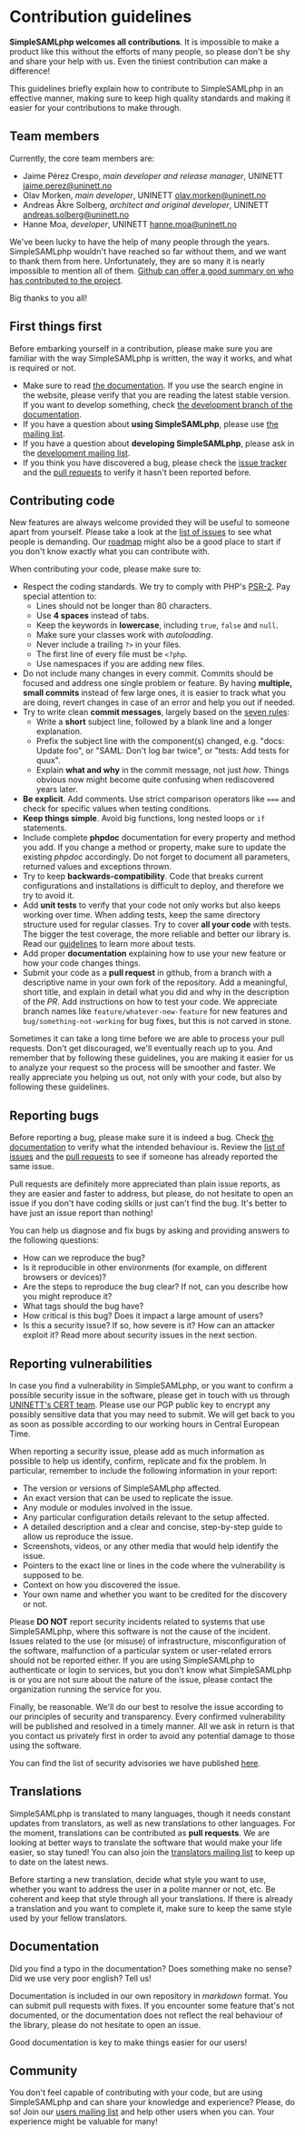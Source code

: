 # Contribution guidelines
**SimpleSAMLphp welcomes all contributions**. It is impossible to make a product like this without the efforts of many people, so please don't be shy and share your help with us. Even the tiniest contribution can make a difference!

This guidelines briefly explain how to contribute to SimpleSAMLphp in an effective manner, making sure to keep high quality standards and making it easier for your contributions to make through.

## Team members
Currently, the core team members are:

* Jaime Pérez Crespo, *main developer and release manager*, UNINETT <jaime.perez@uninett.no>
* Olav Morken, *main developer*, UNINETT <olav.morken@uninett.no>
* Andreas Åkre Solberg, *architect and original developer*, UNINETT <andreas.solberg@uninett.no>
* Hanne Moa, *developer*, UNINETT <hanne.moa@uninett.no>

We've been lucky to have the help of many people through the years. SimpleSAMLphp wouldn't have reached so far without them, and we want to thank them from here. Unfortunately, they are so many it is nearly impossible to mention all of them. [Github can offer a good summary on who has contributed to the project](https://github.com/simplesamlphp/simplesamlphp/graphs/contributors?from=2007-09-09&to=2015-09-06&type=c).

Big thanks to you all!

## First things first
Before embarking yourself in a contribution, please make sure you are familiar with the way SimpleSAMLphp is written, the way it works, and what is required or not.

* Make sure to read [the documentation](https://simplesamlphp.org/docs/stable/). If you use the search engine in the website, please verify that you are reading the latest stable version. If you want to develop something, check [the development branch of the documentation](https://simplesamlphp.org/docs/development/).
* If you have a question about **using SimpleSAMLphp**, please use [the mailing list](http://groups.google.com/group/simplesamlphp).
* If you have a question about **developing SimpleSAMLphp**, please ask in the [development mailing list](http://groups.google.com/group/simplesamlphp-dev).
* If you think you have discovered a bug, please check the [issue tracker](https://github.com/simplesamlphp/simplesamlphp/issues) and the [pull requests](https://github.com/simplesamlphp/simplesamlphp/pulls) to verify it hasn't been reported before.

## Contributing code
New features are always welcome provided they will be useful to someone apart from yourself. Please take a look at the [list of issues](https://github.com/simplesamlphp/simplesamlphp/issues) to see what people is demanding. Our [roadmap](https://simplesamlphp.org/releaseplan) might also be a good place to start if you don't know exactly what you can contribute with.

When contributing your code, please make sure to:

* Respect the coding standards. We try to comply with PHP's [PSR-2](http://www.php-fig.org/psr/psr-2/). Pay special attention to:
    * Lines should not be longer than 80 characters.
    * Use **4 spaces** instead of tabs.
    * Keep the keywords in **lowercase**, including `true`, `false` and `null`.
    * Make sure your classes work with *autoloading*.
    * Never include a trailing `?>` in your files.
    * The first line of every file must be `<?php`.
    * Use namespaces if you are adding new files.
* Do not include many changes in every commit. Commits should be focused and address one single problem or feature. By having **multiple, small commits** instead of few large ones, it is easier to track what you are doing, revert changes in case of an error and help you out if needed.
* Try to write clean **commit messages**, largely based on the [seven rules](http://chris.beams.io/posts/git-commit/):
    * Write a **short** subject line, followed by a blank line and a longer explanation.
    * Prefix the subject line with the component(s) changed, e.g. "docs: Update foo", or "SAML: Don't log bar twice", or "tests: Add tests for quux".
    * Explain **what and why** in the commit message, not just _how_. Things obvious now might become quite confusing when rediscovered years later.
* **Be explicit**. Add comments. Use strict comparison operators like `===` and check for specific values when testing conditions.
* **Keep things simple**. Avoid big functions, long nested loops or `if` statements.
* Include complete **phpdoc** documentation for every property and method you add. If you change a method or property, make sure to update the existing *phpdoc* accordingly. Do not forget to document all parameters, returned values and exceptions thrown.
* Try to keep **backwards-compatibility**. Code that breaks current configurations and installations is difficult to deploy, and therefore we try to avoid it.
* Add **unit tests** to verify that your code not only works but also keeps working over time. When adding tests, keep the same directory structure used for regular classes. Try to cover **all your code** with tests. The bigger the test coverage, the more reliable and better our library is. Read our [guidelines](TESTING.md) to learn more about tests.
* Add proper **documentation** explaining how to use your new feature or how your code changes things.
* Submit your code as a **pull request** in github, from a branch with a descriptive name in your own fork of the repository. Add a meaningful, short title, and explain in detail what you did and why in the description of the *PR*.  Add instructions on how to test your code. We appreciate branch names like `feature/whatever-new-feature` for new features and `bug/something-not-working` for bug fixes, but this is not carved in stone.

Sometimes it can take a long time before we are able to process your pull requests. Don't get discouraged, we'll eventually reach up to you. And remember that by following these guidelines, you are making it easier for us to analyze your request so the process will be smoother and faster. We really appreciate you helping us out, not only with your code, but also by following these guidelines.

## Reporting bugs
Before reporting a bug, please make sure it is indeed a bug. Check [the documentation](https://simplesamlphp.org/docs/stable/) to verify what the intended behaviour is. Review the [list of issues](https://github.com/simplesamlphp/simplesamlphp/issues) and the [pull requests](https://github.com/simplesamlphp/simplesamlphp/pulls) to see if someone has already reported the same issue.

Pull requests are definitely more appreciated than plain issue reports, as they are easier and faster to address, but please, do not hesitate to open an issue if you don't have coding skills or just can't find the bug. It's better to have just an issue report than nothing!

You can help us diagnose and fix bugs by asking and providing answers to the following questions:

* How can we reproduce the bug?
* Is it reproducible in other environments (for example, on different browsers or devices)?
* Are the steps to reproduce the bug clear? If not, can you describe how you might reproduce it?
* What tags should the bug have?
* How critical is this bug? Does it impact a large amount of users?
* Is this a security issue? If so, how severe is it? How can an attacker exploit it? Read more about security issues in the next section.

## Reporting vulnerabilities
In case you find a vulnerability in SimpleSAMLphp, or you want to confirm a possible security issue in the software, please get in touch with us through [UNINETT's CERT team](https://www.uninett.no/cert). Please use our PGP public key to encrypt any possibly sensitive data that you may need to submit. We will get back to you as soon as possible according to our working hours in Central European Time.

When reporting a security issue, please add as much information as possible to help us identify, confirm, replicate and fix the problem. In particular, remember to include the following information in your report:

* The version or versions of SimpleSAMLphp affected.
* An exact version that can be used to replicate the issue.
* Any module or modules involved in the issue.
* Any particular configuration details relevant to the setup affected.
* A detailed description and a clear and concise, step-by-step guide to allow us reproduce the issue.
* Screenshots, videos, or any other media that would help identify the issue.
* Pointers to the exact line or lines in the code where the vulnerability is supposed to be.
* Context on how you discovered the issue.
* Your own name and whether you want to be credited for the discovery or not.

Please **DO NOT** report security incidents related to systems that use SimpleSAMLphp, where this software is not the cause of the incident. Issues related to the use (or misuse) of infrastructure, misconfiguration of the software, malfunction of a particular system or user-related errors should not be reported either. If you are using SimpleSAMLphp to authenticate or login to services, but you don't know what SimpleSAMLphp is or you are not sure about the nature of the issue, please contact the organization running the service for you.

Finally, be reasonable. We'll do our best to resolve the issue according to our principles of security and transparency. Every confirmed vulnerability will be published and resolved in a timely manner. All we ask in return is that you contact us privately first in order to avoid any potential damage to those using the software.

You can find the list of security advisories we have published [here](https://simplesamlphp.org/security).

## Translations
SimpleSAMLphp is translated to many languages, though it needs constant updates from translators, as well as new translations to other languages. For the moment, translations can be contributed as **pull requests**. We are looking at better ways to translate the software that would make your life easier, so stay tuned! You can also join the [translators mailing list](http://groups.google.com/group/simplesamlphp-translation) to keep up to date on the latest news.

Before starting a new translation, decide what style you want to use, whether you want to address the user in a polite manner or not, etc. Be coherent and keep that style through all your translations. If there is already a translation and you want to complete it, make sure to keep the same style used by your fellow translators.  
## Documentation
Did you find a typo in the documentation? Does something make no sense? Did we use very poor english? Tell us!

Documentation is included in our own repository in *markdown* format. You can submit pull requests with fixes. If you encounter some feature that's not documented, or the documentation does not reflect the real behaviour of the library, please do not hesitate to open an issue.

Good documentation is key to make things easier for our users!

## Community
You don't feel capable of contributing with your code, but are using SimpleSAMLphp and can share your knowledge and experience? Please, do so! Join our [users mailing list](http://groups.google.com/group/simplesamlphp) and help other users when you can. Your experience might be valuable for many!
